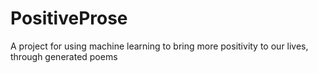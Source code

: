 # PositiveProse
A project for using machine learning to bring more positivity to our lives, through generated poems
